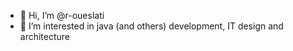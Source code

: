 - 👋 Hi, I’m @r-oueslati
- 👀 I’m interested in java (and others) development, IT design and architecture

<!---
r-oueslati/r-oueslati is a ✨ special ✨ repository because its `README.md` (this file) appears on your GitHub profile.
You can click the Preview link to take a look at your changes.
--->
